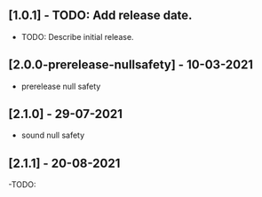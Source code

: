 ## [1.0.1] - TODO: Add release date.

- TODO: Describe initial release.

## [2.0.0-prerelease-nullsafety] - 10-03-2021

- prerelease null safety

## [2.1.0] - 29-07-2021

- sound null safety

## [2.1.1] - 20-08-2021

-TODO:
